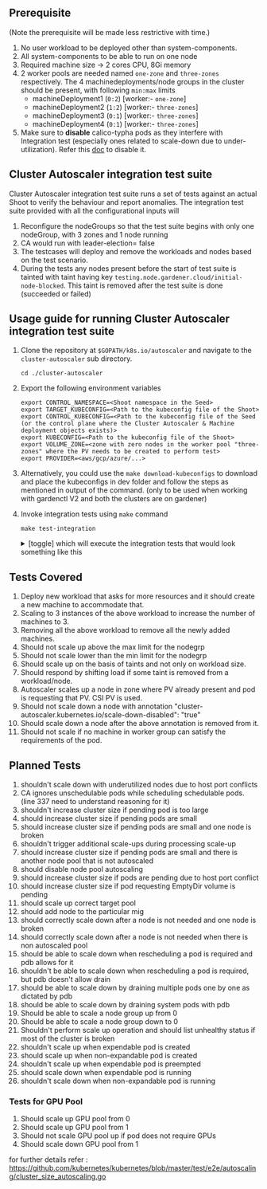 ## Prerequisite
(Note the prerequisite will be made less restrictive with time.)

1. No user workload to be deployed other than system-components.
2. All system-components to be able to run on one node
3. Required machine size -> 2 cores CPU, 8Gi memory
4. 2 worker pools are needed named `one-zone` and `three-zones` respectively. The 4 machinedeployments/node groups in the cluster should be present, with following `min:max` limits
    - machineDeployment1 (`0:2`) [worker:- `one-zone`]
    - machineDeployment2 (`1:2`) [worker:- `three-zones`]
    - machineDeployment3 (`0:1`) [worker:- `three-zones`]
    - machineDeployment4 (`0:1`) [worker:- `three-zones`]
5. Make sure to **disable** calico-typha pods as they interfere with Integration test (especially ones related to scale-down due to under-utilization). Refer this [doc](https://github.com/gardener/gardener-extension-networking-calico/blob/master/docs/usage-as-end-user.md#example-networkingconfig-manifest) to disable it. 

## Cluster Autoscaler integration test suite

Cluster Autoscaler integration test suite runs a set of tests against an actual Shoot to verify the behaviour and report anomalies. The integration test suite provided with all the configurational inputs will

1. Reconfigure the nodeGroups so that the test suite begins with only one nodeGroup, with 3 zones and 1 node running
2. CA would run with leader-election= false
3. The testcases will deploy and remove the workloads and nodes based on the test scenario. 
4. During the tests any nodes present before the start of test suite is tainted with taint  having key `testing.node.gardener.cloud/initial-node-blocked`. This taint is removed after the test suite is done (succeeded or failed)

## Usage guide for running Cluster Autoscaler integration test suite

1. Clone the repository at `$GOPATH/k8s.io/autoscaler` and navigate to the `cluster-autoscaler` sub directory. 
	```
	cd ./cluster-autoscaler
	```

2. Export the following environment variables
	```
	export CONTROL_NAMESPACE=<Shoot namespace in the Seed>
	export TARGET_KUBECONFIG=<Path to the kubeconfig file of the Shoot>
	export CONTROL_KUBECONFIG=<Path to the kubeconfig file of the Seed (or the control plane where the Cluster Autoscaler & Machine deployment objects exists)>
	export KUBECONFIG=<Path to the kubeconfig file of the Shoot>
	export VOLUME_ZONE=<zone with zero nodes in the worker pool "three-zones" where the PV needs to be created to perform test>
	export PROVIDER=<aws/gcp/azure/...>
	```
	
2. Alternatively, you could use the `make download-kubeconfigs` to download and place the kubeconfigs in dev folder and follow the steps as mentioned in output of the 			command. (only to be used when working with gardenctl V2 and both the clusters are on gardener)


3. Invoke integration tests using `make` command

	```
	make test-integration
	```

	<details>
		<summary>[toggle] which will execute the integration tests that would look something like this </summary>

		```bash
		make test-integration
		../.ci/local_integration_test
		Starting integration tests...
		Running Suite: Integration Suite
		================================
		Random Seed: 1642400803
		Will run 1 of 1 specs

		Scaling Cluster Autoscaler to 0 replicas
		STEP: Starting Cluster Autoscaler....
		Machine controllers test Trigger scale up by deploying new workload requesting more resources 
		should not lead to any errors and add 1 more node in target cluster
		$GOPATH/src/github.com/gardener/autoscaler/cluster-autoscaler/test/integration/integration_test.go:71
		STEP: Checking autoscaler process is running
		STEP: Adjusting the NodeGroups for the purpose of tests
		STEP: Deploying workload...
		STEP: Validating Scale up

		• [SLOW TEST:130.726 seconds]
		Machine controllers test
		$GOPATH/src/github.com/gardener/autoscaler/cluster-autoscaler/test/integration/integration_test.go:63
		Trigger scale up
		$GOPATH/src/github.com/gardener/autoscaler/cluster-autoscaler/test/integration/integration_test.go:69
			by deploying new workload requesting more resources
			$GOPATH/src/github.com/gardener/autoscaler/cluster-autoscaler/test/integration/integration_test.go:70
			should not lead to any errors and add 1 more node in target cluster
			$GOPATH/src/github.com/gardener/autoscaler/cluster-autoscaler/test/integration/integration_test.go:71
		------------------------------
		STEP: Waiting for scale down of nodes to 1

		Ran 1 of 1 Specs in 162.800 seconds
		SUCCESS! -- 1 Passed | 0 Failed | 0 Pending | 0 Skipped
		PASS

		Ginkgo ran 1 suite in 2m45.928186649s
		Test Suite Passed
		```

	</details>

## Tests Covered

1. Deploy new workload that asks for more resources and it should create a new machine to accommodate that.
2. Scaling to 3 instances of the above workload to increase the number of machines to 3.
3. Removing all the above workload to remove all the newly added machines.
4. Should not scale up above the max limit for the nodegrp
5. Should not scale lower than the min limit for the nodegrp
6. Should scale up on the basis of taints and not only on workload size.
7. Should respond by shifting load if some taint is removed from a workload/node.
8. Autoscaler scales up a node in zone where PV already present and pod is requesting that PV. CSI PV is used.
9. Should not scale down a node with  annotation "cluster-autoscaler.kubernetes.io/scale-down-disabled": "true"
10. Should scale down a node after the above annotation is removed from it.
11. Should not scale if no machine in worker group can satisfy the requirements of the pod.

## Planned Tests

1. shouldn't scale down with underutilized nodes due to host port conflicts
2. CA ignores unschedulable pods while scheduling schedulable pods. (line 337 need to understand reasoning for it)
3. shouldn't increase cluster size if pending pod is too large
4. should increase cluster size if pending pods are small
5. should increase cluster size if pending pods are small and one node is broken
6. shouldn't trigger additional scale-ups during processing scale-up
7. should increase cluster size if pending pods are small and there is another node pool that is not autoscaled
8. should disable node pool autoscaling 
9. should increase cluster size if pods are pending due to host port conflict
10. should increase cluster size if pod requesting EmptyDir volume is pending
11. should scale up correct target pool
12. should add node to the particular mig
13. should correctly scale down after a node is not needed and one node is broken
14. should correctly scale down after a node is not needed when there is non autoscaled pool
15. should be able to scale down when rescheduling a pod is required and pdb allows for it
16. shouldn't be able to scale down when rescheduling a pod is required, but pdb doesn't allow drain
17. should be able to scale down by draining multiple pods one by one as dictated by pdb
18. should be able to scale down by draining system pods with pdb
19. Should be able to scale a node group up from 0
20. Should be able to scale a node group down to 0
21. Shouldn't perform scale up operation and should list unhealthy status if most of the cluster is broken
22. shouldn't scale up when expendable pod is created 
23. should scale up when non-expandable pod is created
24. shouldn't scale up when expendable pod is preempted
25. should scale down when expendable pod is running 
26. shouldn't scale down when non-expandable pod is running

### Tests for GPU Pool

1. Should scale up GPU pool from 0
2. Should scale up GPU pool from 1
3. Should not scale GPU pool up if pod does not require GPUs
4. Should scale down GPU pool from 1

for further details refer : https://github.com/kubernetes/kubernetes/blob/master/test/e2e/autoscaling/cluster_size_autoscaling.go 
